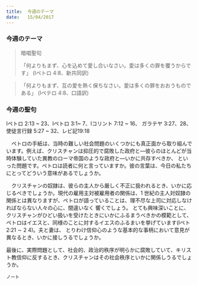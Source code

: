 ```yaml
---
title:  今週のテーマ
date:   15/04/2017
---
```


### 今週のテーマ

> <p>暗唱聖句</p>
> 「何よりもまず、心を込めて愛し合いなさい。愛は多くの罪を覆うからです」	(Iペトロ 4:8、新共同訳)

> <p></p>
>「何よりもまず、互の愛を熱く保ちなさい。愛は多くの罪をおおうものである」	(Iペテロ 4:8、口語訳)

### 今週の聖句

Iペトロ 2:13 ~ 23、Iペトロ 3:1~ 7、Iコリント 7:12 ~ 16、	ガラテヤ 3:27、28、使徒言行録 5:27 ~ 32、レビ記19:18

　ペトロの手紙は、当時の難しい社会問題のいくつかにも真正面から取り組んでいます。例えば、クリスチャンは抑圧的で腐敗した政府と―彼らのほとんどが当時体験していた異教のローマ帝国のような政府と―いかに共存すべきか、 といった問題です。ペトロは読者に何と言っていますか。彼の言葉は、今日の私たちにとってどういう意味があるでしょうか。

　クリスチャンの奴隷は、彼らの主人から厳しく不正に扱われるとき、いかに応じるべきでしょうか。現代の雇用主対被雇用者の関係は、1 世紀の主人対奴隷の関係とは異なりますが、ペトロが語っていることは、理不尽な上司に対応しなければならない人々の心に、間違いなく 響くでしょう。 とても興味深いことに、クリスチャンがひどい扱いを受けたときにいかにふるまうべきかの模範として、ペトロはイエスと、同様のことに対するイエスのふるまいを挙げています(Iペト2:21 ∼ 2 4)。夫と妻は、 とりわけ信仰心のような基本的な事柄において意見が異なるとき、いかに接しうるでしょうか。

最後に、実際問題として、社会的、政治的秩序が明らかに腐敗していて、キリスト教信仰に反するとき、クリスチャンはその社会秩序といかに関係しうるでしょうか。

`ノート`
